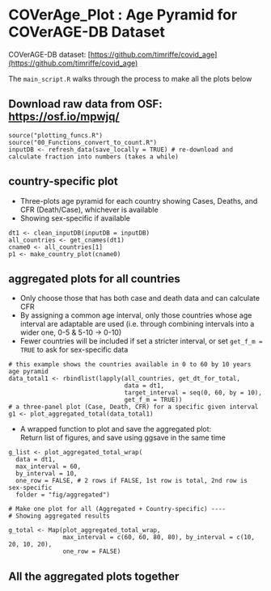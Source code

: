 # COVerAge_Plot : Age Pyramid for COVerAGE-DB Dataset

COVerAGE-DB dataset: [https://github.com/timriffe/covid_age](https://github.com/timriffe/covid_age)

The `main_script.R` walks through the process to make all the plots below

## Download raw data from OSF: https://osf.io/mpwjq/
```{r}
source("plotting_funcs.R")
source("00_Functions_convert_to_count.R")
inputDB <- refresh_data(save_locally = TRUE) # re-download and calculate fraction into numbers (takes a while)
```

## country-specific plot 
* Three-plots age pyramid for each country showing Cases, Deaths, and CFR (Death/Case), whichever is available
* Showing sex-specific if available
```{r}
dt1 <- clean_inputDB(inputDB = inputDB)
all_countries <- get_cnames(dt1)
cname0 <- all_countries[1]
p1 <- make_country_plot(cname0)
```
## aggregated plots for all countries 
* Only choose those that has both case and death data and can calculate CFR
* By assigning a common age interval, only those countries whose age interval are adaptable are used (i.e. through combining intervals into a wider one, 0-5 & 5-10 -> 0-10) 
* Fewer countries will be included if set a stricter interval, or set `get_f_m = TRUE` to ask for sex-specific data
```{r}
# this example shows the countries available in 0 to 60 by 10 years age pyramid
data_total1 <- rbindlist(lapply(all_countries, get_dt_for_total, 
                                data = dt1,
                                target_interval = seq(0, 60, by = 10),
                                get_f_m = TRUE))
# a three-panel plot (Case, Death, CFR) for a specific given interval
g1 <- plot_aggregated_total(data_total1)
```
* A wrapped function to plot and save the aggregated plot:  
Return list of figures, and save using ggsave in the same time   
```{r}
g_list <- plot_aggregated_total_wrap(
  data = dt1, 
  max_interval = 60, 
  by_interval = 10,
  one_row = FALSE, # 2 rows if FALSE, 1st row is total, 2nd row is sex-specific
  folder = "fig/aggregated")

# Make one plot for all (Aggregated + Country-specific) ---- 
# Showing aggregated results 

g_total <- Map(plot_aggregated_total_wrap, 
               max_interval = c(60, 60, 80, 80), by_interval = c(10, 20, 10, 20),
               one_row = FALSE)
```

## All the aggregated plots together